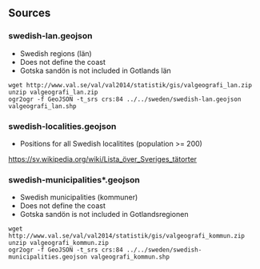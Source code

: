 ## Sources

### swedish-lan.geojson

* Swedish regions (län)
* Does not define the coast
* Gotska sandön is not included in Gotlands län

```
wget http://www.val.se/val/val2014/statistik/gis/valgeografi_lan.zip
unzip valgeografi_lan.zip
ogr2ogr -f GeoJSON -t_srs crs:84 ../../sweden/swedish-lan.geojson valgeografi_lan.shp
```

### swedish-localities.geojson

* Positions for all Swedish localitites (population >= 200)

https://sv.wikipedia.org/wiki/Lista_över_Sveriges_tätorter

### swedish-municipalities*.geojson

* Swedish municipalities (kommuner)
* Does not define the coast
* Gotska sandön is not included in Gotlandsregionen

```
wget http://www.val.se/val/val2014/statistik/gis/valgeografi_kommun.zip
unzip valgeografi_kommun.zip
ogr2ogr -f GeoJSON -t_srs crs:84 ../../sweden/swedish-municipalities.geojson valgeografi_kommun.shp
```
